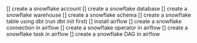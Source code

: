[] create a snowflake account
[] create a snowflake database
[] create a snowflake warehouse
[] create a snowflake schema
[] create a snowflake table using dbt (run dbt init first)
[] install airflow
[] create a snowflake connection in airflow
[] create a snowflake operator in airflow
[] create a snowflake task in airflow
[] create a snowflake DAG in airflow
